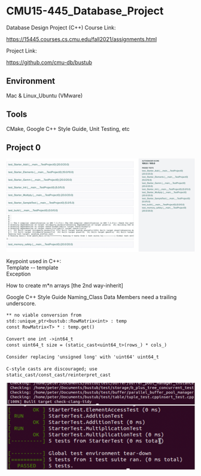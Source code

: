 # CMU15-445_Database_Project
 Database Design Project (C++)
 Course Link:

 https://15445.courses.cs.cmu.edu/fall2021/assignments.html

 Project Link:

 https://github.com/cmu-db/bustub

## Environment
Mac & Linux_Ubuntu (VMware)

## Tools
CMake, Google C++ Style Guide, Unit Testing, etc

## Project 0
![Pr0](bustub/submission/Photo/Project0_GS.png)

Keypoint used in C++:\
Template -- template <typename T>\
Exception

How to create m*n arrays [the 2nd way-inherit]

Google C++ Style Guide
    Naming_Class Data Members need a trailing underscore.

    ** no viable conversion from 
    std::unique_ptr<bustub::RowMatrix<int> : temp 
    const RowMatrix<T> * : temp.get()

    Convert one int ->int64_t
    const uint64_t size = (static_cast<uint64_t>(rows_) * cols_)

    Consider replacing 'unsigned long' with 'uint64' uint64_t

    C-style casts are discouraged; use static_cast/const_cast/reinterpret_cast

![Check-clang-tidy](bustub/submission/Photo/check-clang-tidy.png)
![Pr0](bustub/submission/Photo/Project0_1.png)

